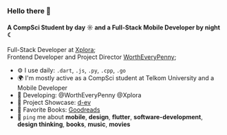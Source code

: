 ### Hello there 👋

#### A CompSci Student by day ☼ and a Full-Stack Mobile Developer by night ☾

Full-Stack Developer at [Xplora](https://github.com/xplora);<br>
Frontend Developer and Project Director [WorthEveryPenny](https://github.com/wortheverypenny);<br>

- ⚙️ I use daily: `.dart`, `.js`, `.py`, `.cpp`, `.go`
- 🌍 I'm mostly active as a CompSci student at Telkom University and a Mobile Developer
- 🔧 Developing: @WorthEveryPenny @Xplora
- 🚀 Project Showcase: [d-ev]([https://abdullahspace.netlify.app/](https://d-ev.netlify.app/project))
- 📖 Favorite Books: [Goodreads](https://www.goodreads.com/user/show/150964873-abdullah)
- 💬 `ping` me about **mobile**, **design**, **flutter**, **software-development**, **design thinking**, **books**, **music**, **movies**
